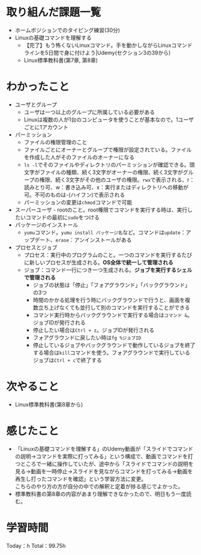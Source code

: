 # 取り組んだ課題一覧
- ホームポジションでのタイピング練習(30分)
- Linuxの基礎コマンドを理解する
	- 【完了】もう怖くないLinuxコマンド。手を動かしながらLinuxコマンドラインを5日間で身に付けよう|Udemy(セクション3の39から)
	- Linux標準教科書(第7章, 第8章)

# わかったこと
- ユーザとグループ
	- ユーザは一つ以上のグループに所属している必要がある
	- Linuxは複数の人が1台のコンピュータを使うことが基本なので。1ユーザごとに1アカウント
- パーミッション
	- ファイルの権限管理のこと
	- ファイルごとにオーナーとグループで権限が設定されている。ファイルを作成した人がそのファイルのオーナーになる
	- `ls -l`でそのファイルやディレクトリのパーミッションが確認できる。頭文字がファイルの種類、続く3文字がオーナーの権限、続く3文字がグループの権限、続く3文字がその他のユーザの権限。`rwx`で表示される、r：読みとり可、w：書き込み可、x：実行またはディレクトリへの移動が可。不可のものは-(ハイフン)で表示される
	- パーミッションの変更は`chmod`コマンドで可能
- スーパーユーザ
		- rootのこと。root権限でコマンドを実行する時は、実行したいコマンドの最初に`sudo`をつける
- パッケージのインストール
	- `yumu`コマンド。`yumu install パッケージ名`など。コマンドは`update`：アップデート、`erase`：アンインストールがある
- プロセスとジョブ
	- プロセス：実行中のプログラムのこと。一つのコマンドを実行するたびに新しいプロセスが生成される。**OS全体で統一して管理される**
	- ジョブ：コマンド一行につき一つ生成される。**ジョブを実行するシェルで管理される**
		- ジョブの状態は「停止」「フォアグラウンド」「バックグラウンド」の3つ
		- 時間のかかる処理を行う時にバックグラウンドで行うと、画面を複数立ち上げなくても並行して別のコマンドを実行することができる
		- コマンド実行時からバックグラウンドで実行する場合は`コマンド &`。ジョブIDが発行される
		- 停止したい場合は`Ctrl + z`。ジョブIDが発行される
		- フォアグラウンドに戻したい時は`fg %ジョブID`
		- 停止しているジョブやバックグラウンドで動作しているジョブを終了する場合は`kill`コマンドを使う。フォアグラウンドで実行しているジョブは`Ctrl + c`で終了する

# 次やること
- Linux標準教科書(第8章から)

# 感じたこと
- 「Linuxの基礎コマンドを理解する」のUdemy動画が「スライドでコマンドの説明→コマンドを実際に打ってみる」という構成で、動画でコマンドを打つところで一緒に操作していたが、途中から「スライドでコマンドの説明を見る→動画を一時停止→スライドを見ながらコマンドを打ってみる→動画を再生し打ったコマンドを確認」という学習方法に変更。  
こちらのやり方の方が自分の中での解釈と定着が捗る感じでよかった。
- 標準教科書の第8章の内容があまり理解できなかったので、明日もう一度読む。

# 学習時間
Today：h Total：99.75h
